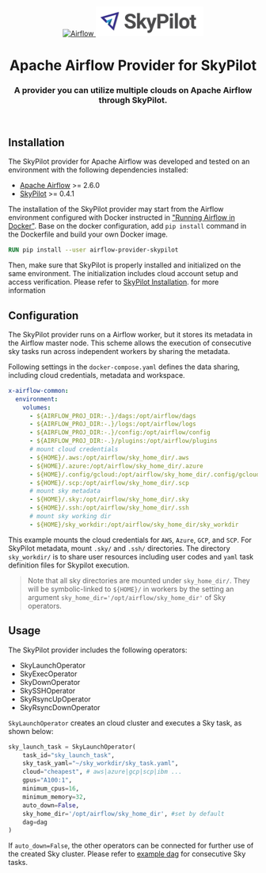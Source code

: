 <p align="center">
  <a href="https://www.airflow.apache.org">
    <img alt="Airflow" src="https://cwiki.apache.org/confluence/download/attachments/145723561/airflow_transparent.png?api=v2" width="60" /> 
  </a>
  <a href="https://skypilot.readthedocs.io">
    <img alt="Airflow" src="https://raw.githubusercontent.com/skypilot-org/skypilot/master/docs/source/images/skypilot-wide-light-1k.png" height="60" />
  </a>
</p>
<h1 align="center">
  Apache Airflow Provider for SkyPilot
</h1>
  <h3 align="center">
A provider you can utilize multiple clouds on Apache Airflow through SkyPilot.
</h3>

<br/>

## Installation

The SkyPilot provider for Apache Airflow was developed and tested on an environment with the following dependencies installed:

- [Apache Airflow](https://airflow.apache.org/) >= 2.6.0
- [SkyPilot](https://skypilot.readthedocs.io) >= 0.4.1

The installation of the SkyPilot provider may start from the Airflow environment configured with Docker instructed in ["Running Airflow in Docker"](https://airflow.apache.org/docs/apache-airflow/stable/howto/docker-compose/index.html).
Base on the docker configuration, add `pip install` command in the Dockerfile and build your own Docker image. 
```Dockerfile
RUN pip install --user airflow-provider-skypilot
```

Then, make sure that SkyPilot is properly installed and initialized on the same environment. The initialization includes cloud account setup and access verification. 
Please refer to [SkyPilot Installation](https://skypilot.readthedocs.io/en/latest/getting-started/installation.html). 
for more information 



## Configuration 
The SkyPilot provider runs on a Airflow worker, but it stores its metadata in the Airflow master node. 
This scheme allows the execution of consecutive sky tasks run across independent workers by sharing the metadata.

Following settings in the `docker-compose.yaml` defines the data sharing, including cloud credentials, metadata and workspace. 

```yaml
x-airflow-common:
  environment:
    volumes:
      - ${AIRFLOW_PROJ_DIR:-.}/dags:/opt/airflow/dags
      - ${AIRFLOW_PROJ_DIR:-.}/logs:/opt/airflow/logs
      - ${AIRFLOW_PROJ_DIR:-.}/config:/opt/airflow/config
      - ${AIRFLOW_PROJ_DIR:-.}/plugins:/opt/airflow/plugins
      # mount cloud credentials
      - ${HOME}/.aws:/opt/airflow/sky_home_dir/.aws
      - ${HOME}/.azure:/opt/airflow/sky_home_dir/.azure
      - ${HOME}/.config/gcloud:/opt/airflow/sky_home_dir/.config/gcloud
      - ${HOME}/.scp:/opt/airflow/sky_home_dir/.scp
      # mount sky metadata 
      - ${HOME}/.sky:/opt/airflow/sky_home_dir/.sky
      - ${HOME}/.ssh:/opt/airflow/sky_home_dir/.ssh
      # mount sky working dir
      - ${HOME}/sky_workdir:/opt/airflow/sky_home_dir/sky_workdir
```
This example mounts the cloud credentials for `AWS`, `Azure`, `GCP`, and `SCP`. 
For SkyPilot metadata, mount `.sky/` and `.ssh/` directories. 
The directory `sky_workdir/` is to share user resources including user codes and `yaml` task definition files for Skypilot execution.
> Note that all sky directories are mounted under `sky_home_dir/`. 
> They will be symbolic-linked to `${HOME}/` in workers by the setting an argument `sky_home_dir='/opt/airflow/sky_home_dir'` of Sky operators.  



## Usage
The SkyPilot provider includes the following operators:
- SkyLaunchOperator
- SkyExecOperator
- SkyDownOperator
- SkySSHOperator
- SkyRsyncUpOperator
- SkyRsyncDownOperator

`SkyLaunchOperator` creates an cloud cluster and executes a Sky task, as shown below:
```python
sky_launch_task = SkyLaunchOperator(
    task_id="sky_launch_task",
    sky_task_yaml="~/sky_workdir/sky_task.yaml",
    cloud="cheapest", # aws|azure|gcp|scp|ibm ...
    gpus="A100:1",
    minimum_cpus=16,
    minimum_memory=32,
    auto_down=False,
    sky_home_dir='/opt/airflow/sky_home_dir', #set by default
    dag=dag
)
```
If `auto_down=False`, the other operators can be connected for further use of the created Sky cluster. 
Please refer to [example dag](https://github.com/skypilot-sds/airflow-provider-skypilot/blob/master/skypilot_provider/example_dags/sky_airflow_example.py) for consecutive Sky tasks. 





















